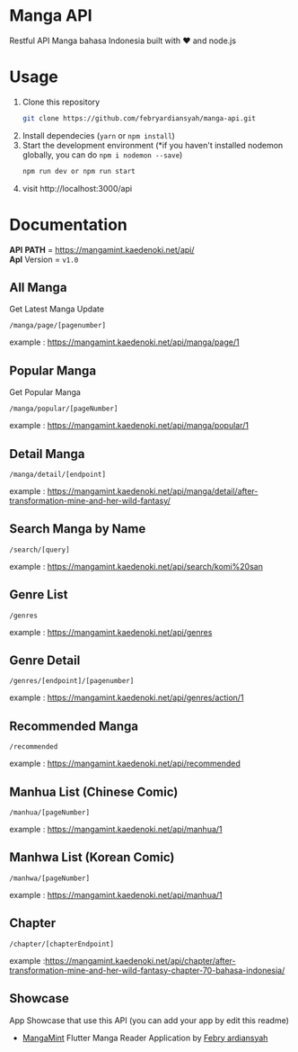 # Manga API
Restful API Manga bahasa Indonesia built with ❤️ and node.js

# Usage
1. Clone this repository
    ```bash
    git clone https://github.com/febryardiansyah/manga-api.git
    ```
2. Install dependecies (`yarn` or `npm install`)
3. Start the development environment (*if you haven't installed nodemon globally, you can do `npm i nodemon --save`)
    ```bash
    npm run dev or npm run start
    ```
4. visit http://localhost:3000/api

# Documentation
__API__ __PATH__ = https://mangamint.kaedenoki.net/api/
</br>__ApI__ Version = `v1.0`

## All Manga
Get Latest Manga Update
```
/manga/page/[pagenumber]
```
example : https://mangamint.kaedenoki.net/api/manga/page/1

## Popular Manga
Get Popular Manga
```
/manga/popular/[pageNumber]
```
example : https://mangamint.kaedenoki.net/api/manga/popular/1

## Detail Manga
```
/manga/detail/[endpoint]
```
example : https://mangamint.kaedenoki.net/api/manga/detail/after-transformation-mine-and-her-wild-fantasy/

## Search Manga by Name
```
/search/[query]
```
example : https://mangamint.kaedenoki.net/api/search/komi%20san

## Genre List
```
/genres
```
example : https://mangamint.kaedenoki.net/api/genres

## Genre Detail
```
/genres/[endpoint]/[pagenumber]
```
example : https://mangamint.kaedenoki.net/api/genres/action/1

## Recommended Manga
```
/recommended
```
example : https://mangamint.kaedenoki.net/api/recommended

## Manhua List (Chinese Comic)
```
/manhua/[pageNumber]
```
example : https://mangamint.kaedenoki.net/api/manhua/1

## Manhwa List (Korean Comic)
```
/manhwa/[pageNumber]
```
example : https://mangamint.kaedenoki.net/api/manhua/1

## Chapter
```
/chapter/[chapterEndpoint]
```
example :https://mangamint.kaedenoki.net/api/chapter/after-transformation-mine-and-her-wild-fantasy-chapter-70-bahasa-indonesia/

## Showcase
App Showcase that use this API (you can add your app by edit this readme)

- [MangaMint](https://github.com/febryardiansyah/manga_mint) Flutter Manga Reader Application by [Febry ardiansyah](https://github.com/febryardiansyah)
